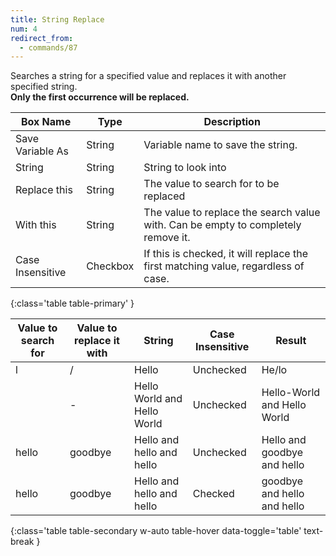 ```yaml
---
title: String Replace
num: 4
redirect_from:
  - commands/87
---
```


Searches a string for a specified value and replaces it with another specified string.\
**Only the first occurrence will be replaced.**


| Box Name | Type | Description | 
|-------|--------|--------|
|Save Variable As|	String	|Variable name to save the string.
|String	|String	|String to look into
| Replace this|	String|	The value to search for to be replaced
| With this | String | The value to replace the search value with. Can be empty to completely remove it.
| Case Insensitive | Checkbox | If this is checked, it will replace the first matching value, regardless of case.
{:class='table table-primary' }

| Value to search for | Value to replace it with| String| Case Insensitive| Result |
|-------|--------|--------|--------|--------
|l|/|Hello|Unchecked|He/lo
| |-|Hello World and Hello World|Unchecked|Hello-World and Hello World
|hello|goodbye|Hello and hello and hello|Unchecked|Hello and goodbye and hello
|hello|goodbye|Hello and hello and hello|Checked|goodbye and hello and hello
{:class='table table-secondary w-auto table-hover data-toggle='table' text-break }








